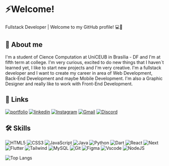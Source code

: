 
# ⚡Welcome!

Fullstack Developer | Welcome to my GitHub profile! 💻🤖
## 🚀 About me
I'm a student of Cience Computation at UniCEUB in Brasília - DF and I'm at fifth term at college. I'm very curious, excited to do new things that I haven´t learned yet, I like to start new projects and I'm very creative. I'm a fullstack developer and I want to create my career in area of Web Development, Back-End Development and maybe Mobile Development. I'm also a Graphic Designer and really like to work with Front-End Development.
## 🔗 Links
[![portfolio](https://img.shields.io/badge/my_portfolio-000?style=for-the-badge&logo=ko-fi&logoColor=white)]()
[![linkedin](https://img.shields.io/badge/linkedin-0A66C2?style=for-the-badge&logo=linkedin&logoColor=white)](https://www.linkedin.com/in/rhuanlino)
[![Instagram](https://img.shields.io/badge/-Instagram-%23E4405F?style=for-the-badge&logo=instagram&logoColor=white)](https://www.instagram.com/lino_rhuan/)
[![Gmail](https://img.shields.io/badge/Gmail-333333?style=for-the-badge&logo=gmail&logoColor=red)](mailto:rhuanlino309@gmail.com)
	[![Discord](https://img.shields.io/badge/Discord-7289DA?style=for-the-badge&logo=discord&logoColor=white)](https://discord.com/channels/@ySpiriT#2772/)


## 🛠 Skills
![HTML5](https://img.shields.io/badge/HTML5-E34F26?style=for-the-badge&logo=html5&logoColor=white)
![CSS3](https://img.shields.io/badge/CSS3-1572B6?style=for-the-badge&logo=css3&logoColor=white)
![JavaScript](https://img.shields.io/badge/JavaScript-F7DF1E?style=for-the-badge&logo=javascript&logoColor=black)
![Java](https://img.shields.io/badge/java-%23ED8B00.svg?style=for-the-badge&logo=openjdk&logoColor=white)
![Python](https://img.shields.io/badge/python-3670A0?style=for-the-badge&logo=python&logoColor=ffdd54)
![Dart](https://img.shields.io/badge/Dart-0175C2?style=for-the-badge&logo=dart&logoColor=white)
![React](https://img.shields.io/badge/React-20232A?style=for-the-badge&logo=react&logoColor=61DAFB)
![Next](https://img.shields.io/badge/Next-black?style=for-the-badge&logo=next.js&logoColor=white)
![Flutter](https://img.shields.io/badge/Flutter-02569B?style=for-the-badge&logo=flutter&logoColor=white)
![Tailwind](https://img.shields.io/badge/tailwindcss-%2338B2AC.svg?style=for-the-badge&logo=tailwind-css&logoColor=white)
![MySQL](https://img.shields.io/badge/MySQL-00000F?style=for-the-badge&logo=mysql&logoColor=white)
![Git](https://img.shields.io/badge/GIT-E44C30?style=for-the-badge&logo=git&logoColor=white)
![Figma](https://img.shields.io/badge/Figma-696969?style=for-the-badge&logo=figma&logoColor=figma)
![Vscode](https://img.shields.io/badge/Vscode-007ACC?style=for-the-badge&logo=visual-studio-code&logoColor=white)
![NodeJS](https://img.shields.io/badge/node.js-6DA55F?style=for-the-badge&logo=node.js&logoColor=white)

![Top Langs](https://github-readme-stats-git-masterrstaa-rickstaa.vercel.app/api/top-langs/?username=RhuanLino&layout=compact&bg_color=000&border_color=30A3DC&title_color=E94D5F&text_color=FFF)
